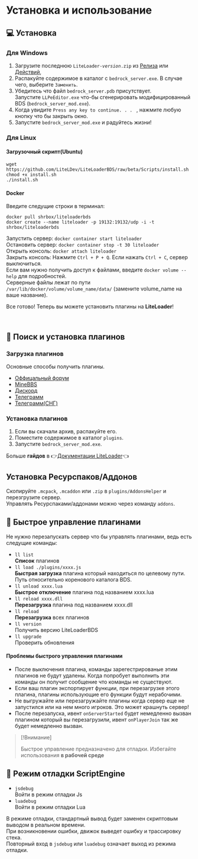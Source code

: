 <!-- translated -->

# Установка и использование

## 💻 Установка

### Для Windows

1. Загрузите последнюю <code>LiteLoader-<i>version</i>.zip</code> из [Релиза](https://github.com/LiteLDev/LiteLoader/releases) или [Действий](https://github.com/LiteLDev/LiteLoader/actions), 
2. Распакуйте содержимое в каталог с `bedrock_server.exe`. В случае чего, выберите `Заменить`.
3. Убедитесь что файл `bedrock_server.pdb` присутствует.  
   Запустите `LLPeEditor.exe` что-бы сгенерировать модифицированный BDS (`bedrock_server_mod.exe`).
4. Когда увидите `Press any key to continue. . . ` , нажмите любую кнопку что бы закрыть окно.
5. Запустите `bedrock_server_mod.exe` и радуйтесь жизни!

### Для Linux

#### Загрузочный скрипт(Ubuntu)

```
wget https://github.com/LiteLDev/LiteLoaderBDS/raw/beta/Scripts/install.sh
chmod +x install.sh
./install.sh
```

#### Docker

Введите следущие строки в терминал: 
```
docker pull shrbox/liteloaderbds
docker create --name liteloader -p 19132:19132/udp -i -t shrbox/liteloaderbds
```
Запустить сервер: `docker container start liteloader`  
Остановить сервер: `docker container stop -t 30 liteloader`  
Открыть консоль: `docker attach liteloader`  
Закрыть консоль: Нажмите `Ctrl + P + Q`. Если нажать `Ctrl + C`, сервер выключиться.  
Если вам нужно получить доступ к файлами, введите `docker volume --help` для подробностей.
<br>
Серверные файлы лежат по пути `/var/lib/docker/volume/volume_name/data/` (замените volume_name на ваше название).

Все готово! Теперь вы можете установить плагины на **LiteLoader**!

<br>

## 🎯 Поиск и установка плагинов

### Загрузка плагинов

Основные способы получить плагины.

- [Оффицальный форум](https://forum.litebds.com/)
- [MineBBS](https://www.minebbs.com/resources/?prefix_id=59)
- [Дискорд](https://discord.gg/pttSqAunHa)
- [Телеграмм](https://t.me/LiteLoader)
- [Телеграмм(СНГ)](https://t.me/RusLiteLoaderBDS)


### Установка плагинов

1. Если вы скачали архив, распакуйте его.
2. Поместите содержимое в каталог `plugins`.
3. Запустите `bedrock_server_mod.exe`.

Больше **гайдов** в 👉[Документации LiteLoader](https://docs.litebds.com/#/ru/Usage/)👈 

## Установка Ресурспаков/Аддонов
Скопируйте `.mcpack`, `.mcaddon` или `.zip` в `plugins/AddonsHelper` и перезгрузите сервер.  
Управлять Ресурспаками/аддонами можно через команду `addons`.

## 🔌 Быстрое управление плагинами

Не нужно перезапускать сервер что бы управлять плагинами, ведь есть следущие команды:

- `ll list`  
  **Список** плагинов
- `ll load ./plugins/xxxx.js`  
  **Быстрая загрузка** плагина который находиться по целевому пути. Путь относительно коренового каталога BDS.
- `ll unload xxxx.lua`  
  **Быстрое отключение** плагина под названием xxxx.lua
- `ll reload xxxx.dll`  
  **Перезагрузка** плагина под названием xxxx.dll
- `ll reload`  
  **Перезагрузка** всех плагинов
- `ll version`  
  Получить версию LiteLoaderBDS
- `ll upgrade`  
  Проверить обновления

#### Проблемы быстрого управления плагинами

- После выключения плагина, команды зарегестрированые этим плагинов не будут удалены. Когда попробует выполнить эти команды он получит сообщение что команды не существуют.
- Если ваш плагин экспортирует функции, при перезагрузке этого плагина, плагины использующие его функции будут нерабочими.  
- Не выгружайте или перезагружайте плагины когда сервер еще не запустился или на нем много игроков. Это может крашнуть сервер!
- После перезапуска, ивент `onServerStarted` будет немедленно вызван плагином который вы перезагрузили, ивент `onPlayerJoin` так же будет немедленно вызван.

>[!Внимание]
>
> Быстрое управление предназначено для отладки. Избегайте использования **в рабочей среде**

## 📡 Режим отладки ScriptEngine 

- `jsdebug`  
  Войти в режим отладки Js
- `luadebug`  
  Войти в режим отладки Lua

В режиме отладки, стандартный вывод будет заменен скриптовым выводом в реальном времени.  
При возникновении ошибки, движок выведет ошибку и трассировку стека.  
Повторный вход в `jsdebug` или `luadebug` означает выход из режима отладки.